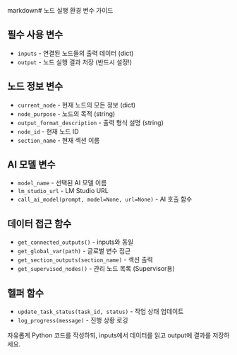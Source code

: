 markdown# 노드 실행 환경 변수 가이드

## 필수 사용 변수
- `inputs` - 연결된 노드들의 출력 데이터 (dict)
- `output` - 노드 실행 결과 저장 (반드시 설정!)

## 노드 정보 변수
- `current_node` - 현재 노드의 모든 정보 (dict)
- `node_purpose` - 노드의 목적 (string)
- `output_format_description` - 출력 형식 설명 (string)
- `node_id` - 현재 노드 ID
- `section_name` - 현재 섹션 이름

## AI 모델 변수
- `model_name` - 선택된 AI 모델 이름
- `lm_studio_url` - LM Studio URL
- `call_ai_model(prompt, model=None, url=None)` - AI 호출 함수

## 데이터 접근 함수
- `get_connected_outputs()` - inputs와 동일
- `get_global_var(path)` - 글로벌 변수 접근
- `get_section_outputs(section_name)` - 섹션 출력
- `get_supervised_nodes()` - 관리 노드 목록 (Supervisor용)

## 헬퍼 함수
- `update_task_status(task_id, status)` - 작업 상태 업데이트
- `log_progress(message)` - 진행 상황 로깅

자유롭게 Python 코드를 작성하되, inputs에서 데이터를 읽고 output에 결과를 저장하세요.